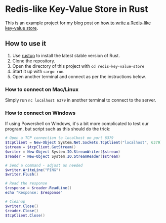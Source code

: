 # Redis-like Key-Value Store in Rust

This is an example project for my blog post on [how to write a Redis-like key-value store](https://medium.com/@jannden/b48a94650c83).

## How to use it

1. Use [rustup](https://rustup.rs/) to install the latest stable version of Rust.
2. Clone the repository.
3. Open the directory of this project with `cd redis-key-value-store`
4. Start it up with `cargo run`.
5. Open another terminal and connect as per the instructions below.

### How to connect on Mac/Linux
Simply run `nc localhost 6379` in another terminal to connect to the server.

### How to connect on Windows
If using Powershell on Windows, it's a bit more complicated to test our program, but script such as this should do the trick:

```powershell
# Open a TCP connection to localhost on port 6379
$tcpClient = New-Object System.Net.Sockets.TcpClient("localhost", 6379)
$stream = $tcpClient.GetStream()
$writer = New-Object System.IO.StreamWriter($stream)
$reader = New-Object System.IO.StreamReader($stream)

# Send a command - adjust as needed
$writer.WriteLine("PING")
$writer.Flush()

# Read the response
$response = $reader.ReadLine()
echo "Response: $response"

# Cleanup
$writer.Close()
$reader.Close()
$tcpClient.Close()
```